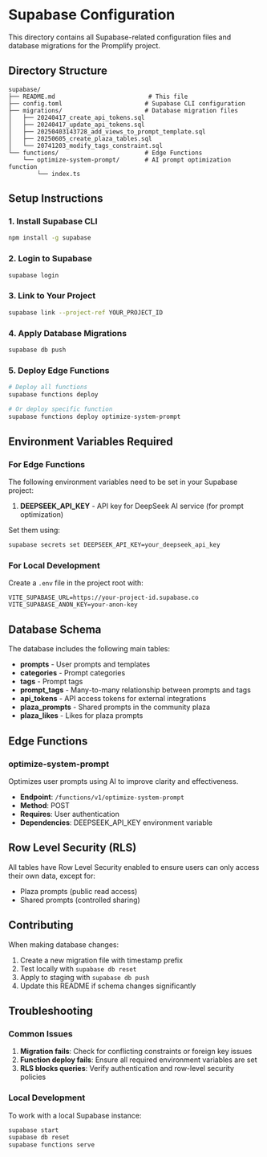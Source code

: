 # Supabase Configuration

This directory contains all Supabase-related configuration files and database migrations for the Promplify project.

## Directory Structure

```
supabase/
├── README.md                          # This file
├── config.toml                       # Supabase CLI configuration
├── migrations/                       # Database migration files
│   ├── 20240417_create_api_tokens.sql
│   ├── 20240417_update_api_tokens.sql
│   ├── 20250403143728_add_views_to_prompt_template.sql
│   ├── 20250605_create_plaza_tables.sql
│   └── 20741203_modify_tags_constraint.sql
└── functions/                        # Edge Functions
    └── optimize-system-prompt/       # AI prompt optimization function
        └── index.ts
```

## Setup Instructions

### 1. Install Supabase CLI

```bash
npm install -g supabase
```

### 2. Login to Supabase

```bash
supabase login
```

### 3. Link to Your Project

```bash
supabase link --project-ref YOUR_PROJECT_ID
```

### 4. Apply Database Migrations

```bash
supabase db push
```

### 5. Deploy Edge Functions

```bash
# Deploy all functions
supabase functions deploy

# Or deploy specific function
supabase functions deploy optimize-system-prompt
```

## Environment Variables Required

### For Edge Functions

The following environment variables need to be set in your Supabase project:

1. **DEEPSEEK_API_KEY** - API key for DeepSeek AI service (for prompt optimization)

Set them using:

```bash
supabase secrets set DEEPSEEK_API_KEY=your_deepseek_api_key
```

### For Local Development

Create a `.env` file in the project root with:

```env
VITE_SUPABASE_URL=https://your-project-id.supabase.co
VITE_SUPABASE_ANON_KEY=your-anon-key
```

## Database Schema

The database includes the following main tables:

- **prompts** - User prompts and templates
- **categories** - Prompt categories
- **tags** - Prompt tags
- **prompt_tags** - Many-to-many relationship between prompts and tags
- **api_tokens** - API access tokens for external integrations
- **plaza_prompts** - Shared prompts in the community plaza
- **plaza_likes** - Likes for plaza prompts

## Edge Functions

### optimize-system-prompt

Optimizes user prompts using AI to improve clarity and effectiveness.

- **Endpoint**: `/functions/v1/optimize-system-prompt`
- **Method**: POST
- **Requires**: User authentication
- **Dependencies**: DEEPSEEK_API_KEY environment variable

## Row Level Security (RLS)

All tables have Row Level Security enabled to ensure users can only access their own data, except for:

- Plaza prompts (public read access)
- Shared prompts (controlled sharing)

## Contributing

When making database changes:

1. Create a new migration file with timestamp prefix
2. Test locally with `supabase db reset`
3. Apply to staging with `supabase db push`
4. Update this README if schema changes significantly

## Troubleshooting

### Common Issues

1. **Migration fails**: Check for conflicting constraints or foreign key issues
2. **Function deploy fails**: Ensure all required environment variables are set
3. **RLS blocks queries**: Verify authentication and row-level security policies

### Local Development

To work with a local Supabase instance:

```bash
supabase start
supabase db reset
supabase functions serve
```
